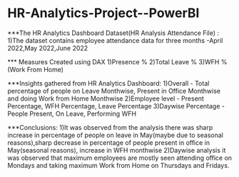 # HR-Analytics-Project--PowerBI

***The HR Analytics Dashboard Dataset(HR Analysis Attendance File) :
1)The dataset contains employee attendance data for three months -April 2022,May 2022,June 2022

*** Measures Created using DAX 
1)Presence %
2)Total Leave %
3)WFH % (Work From Home)

***Insights gathered from HR Analytics Dashboard:
1)Overall - Total percentage of people on Leave Monthwise, Present in Office Monthwise and doing Work from Home Monthwise
2)Employee level - Present Percentage, WFH Percentage, Leave Percentage
3)Daywise Percentage - People Present, On Leave, Performing WFH

***Conclusions:
1)It was observed from the analysis there was sharp increase in percentage of people on leave in May(maybe due to seasonal reasons),sharp decrease in percentage of people present in office in May(seasonal reasons), 
increase in WFH monthwise
2)Daywise analysis it was observed that maximum employees are mostly seen attending office on Mondays and taking maximum Work from Home on Thursdays and Fridays.
